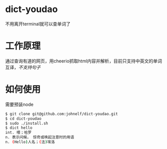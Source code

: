 # dict-youdao
不用离开terminal就可以查单词了

# 工作原理
通过查询有道的网页，用cheerio抓取html内容并解析，目前只支持中英文的单词互译，*不支持句子*

# 如何使用
需要预装node

```bash
$ git clone git@github.com:johnelf/dict-youdao.git
$ cd dict-youdao
$ sudo ./install.sh
$ dict hello
int. 喂；哈罗
n. 表示问候， 惊奇或唤起注意时的用语
n. (Hello)人名；(法)埃洛
```
